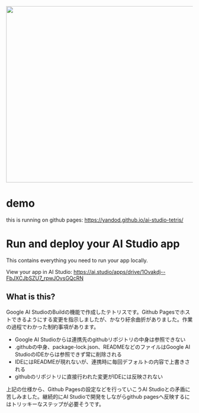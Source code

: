 <div align="center">
<img width="1200" height="475" alt="GHBanner" src="https://github.com/user-attachments/assets/0aa67016-6eaf-458a-adb2-6e31a0763ed6" />
</div>

# demo
this is running on github pages: https://yandod.github.io/ai-studio-tetris/

# Run and deploy your AI Studio app

This contains everything you need to run your app locally.

View your app in AI Studio: https://ai.studio/apps/drive/1Ovakdj--FbJXCJbSZU7_rpwJOvsGQcRN

## What is this?

Google AI StudioのBuildの機能で作成したテトリスです。Github Pagesでホストできるようにする変更を指示しましたが、かなり紆余曲折がありました。作業の過程でわかった制約事項があります。

- Google AI Studioからは連携先のgithubリポジトリの中身は参照できない
- .githubの中身、package-lock.json、READMEなどのファイルはGoogle AI StudioのIDEからは参照できず常に削除される
- IDEにはREADMEが現れないが、連携時に毎回デフォルトの内容で上書きされる
- githubのリポジトリに直接行われた変更がIDEには反映されない

上記の仕様から、Github Pagesの設定などを行っていこうAI Studioとの矛盾に苦しみました。継続的にAI Studioで開発をしながらgithub pagesへ反映するにはトリッキーなステップが必要そうです。


